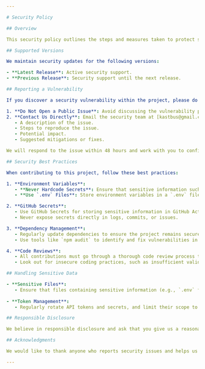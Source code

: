 ```yaml
---

# Security Policy

## Overview

This security policy outlines the steps and measures taken to protect sensitive information and maintain the security of the Video Downloader Bot project. It also provides guidelines for reporting vulnerabilities and contributing securely to the project.

## Supported Versions

We maintain security updates for the following versions:

- **Latest Release**: Active security support.
- **Previous Release**: Security support until the next release.

## Reporting a Vulnerability

If you discover a security vulnerability within the project, please do the following:

1. **Do Not Open a Public Issue**: Avoid discussing the vulnerability publicly to prevent potential exploitation.
2. **Contact Us Directly**: Email the security team at [kastbus@gmail.com] with the details of the vulnerability. Please include:
   - A description of the issue.
   - Steps to reproduce the issue.
   - Potential impact.
   - Suggested mitigations or fixes.

We will respond to the issue within 48 hours and work with you to confirm and resolve the vulnerability. We may also ask for additional information or clarification.

## Security Best Practices

When contributing to this project, follow these best practices:

1. **Environment Variables**:
   - **Never Hardcode Secrets**: Ensure that sensitive information such as API tokens, credentials, and private keys are stored in environment variables, not in the source code.
   - **Use `.env` Files**: Store environment variables in a `.env` file and make sure this file is excluded from version control by adding it to `.gitignore`.

2. **GitHub Secrets**:
   - Use GitHub Secrets for storing sensitive information in GitHub Actions workflows.
   - Never expose secrets directly in logs, commits, or issues.

3. **Dependency Management**:
   - Regularly update dependencies to ensure the project remains secure against known vulnerabilities.
   - Use tools like `npm audit` to identify and fix vulnerabilities in dependencies.

4. **Code Reviews**:
   - All contributions must go through a thorough code review process to identify potential security issues.
   - Look out for insecure coding practices, such as insufficient validation of user inputs, outdated dependencies, and improper error handling.

## Handling Sensitive Data

- **Sensitive Files**:
   - Ensure that files containing sensitive information (e.g., `.env` files, private keys) are added to `.gitignore` to prevent them from being accidentally committed.
  
- **Token Management**:
   - Regularly rotate API tokens and secrets, and limit their scope to the minimum required permissions.

## Responsible Disclosure

We believe in responsible disclosure and ask that you give us a reasonable amount of time to address the reported issue before publicizing it. We are committed to working with the community to ensure the security of this project.

## Acknowledgments

We would like to thank anyone who reports security issues and helps us improve the security of this project. Your efforts are greatly appreciated.

---
```

